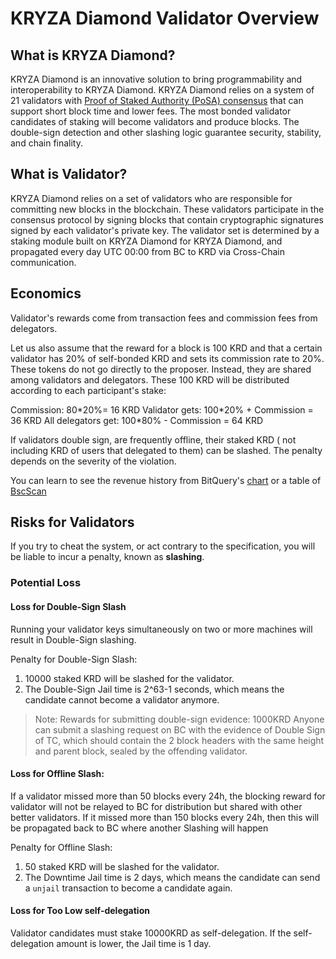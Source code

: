 # KRYZA Diamond Validator Overview

## What is KRYZA Diamond?

KRYZA Diamond is an innovative solution to bring programmability and interoperability to KRYZA Diamond. KRYZA Diamond relies on a system of 21 validators with [Proof of Staked Authority (PoSA) consensus](https://github.com/githubusername/githubrepo/whitepaper/blob/master/WHITEPAPER.md#consensus-and-validator-quorum) that can support short block time and lower fees. The most bonded validator candidates of staking will become validators and produce blocks. The double-sign detection and other slashing logic guarantee security, stability, and chain finality.

## What is Validator?

KRYZA Diamond relies on a set of validators who are responsible for committing new blocks in the blockchain. These validators participate in the consensus protocol by signing blocks that contain cryptographic signatures signed by each validator's private key.  The validator set is determined by a staking module built on KRYZA Diamond for KRYZA Diamond, and propagated every day UTC 00:00 from BC to KRD via Cross-Chain communication.


## Economics

Validator's rewards come from transaction fees and commission fees from delegators.

Let us also assume that the reward for a block is 100 KRD and that a certain validator has 20% of self-bonded KRD and sets its commission rate to 20%. These tokens do not go directly to the proposer. Instead, they are shared among validators and delegators.  These 100 KRD will be distributed according to each participant's stake:

Commission: 80*20%= 16 KRD
Validator gets: 100\*20% + Commission = 36 KRD
All delegators get: 100\*80% - Commission = 64 KRD

If validators double sign, are frequently offline, their staked KRD ( not including KRD of users that delegated to them) can be slashed. The penalty depends on the severity of the violation.

You can learn to see the revenue history from BitQuery's [chart](https://explorer.bitquery.io/KRD/miners) or a table of [BscScan](https://kryzascan.com/validatorset)

## Risks for Validators

If you try to cheat the system, or act contrary to the specification, you will be liable to incur a penalty, known as **slashing**.


### Potential Loss


#### Loss for Double-Sign Slash

Running your validator keys simultaneously on two or more machines will result in Double-Sign slashing.

Penalty for Double-Sign Slash:

1. 10000 staked KRD will be slashed for the validator.
2. The Double-Sign Jail time is 2^63-1 seconds, which means the candidate cannot become a validator anymore.

> Note: Rewards for submitting double-sign evidence: 1000KRD Anyone can submit a slashing request on BC with the evidence of Double Sign of TC, which should contain the 2 block headers with the same height and parent block, sealed by the offending validator.


#### Loss for Offline Slash:


If a validator missed more than 50 blocks every 24h, the blocking reward for validator will not be relayed to BC for distribution but shared with other better validators. If it missed more than 150 blocks every 24h, then this will be propagated back to BC where another Slashing will happen

Penalty for Offline Slash:

1. 50 staked KRD will be slashed for the validator.
2. The Downtime Jail time is 2 days, which means the candidate can send a `unjail` transaction to become a candidate again.



#### Loss for Too Low self-delegation

Validator candidates must stake 10000KRD as self-delegation. If the self-delegation amount is lower, the Jail time is 1 day.
